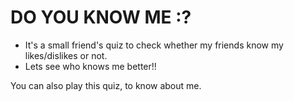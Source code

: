 # DO YOU KNOW ME :?
* It's a small friend's quiz to check whether my friends know my likes/dislikes or not.
* Lets see who knows me better!!

You can also play this quiz, to know about me.
